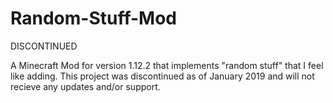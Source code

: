 # Random-Stuff-Mod
DISCONTINUED

A Minecraft Mod for version 1.12.2 that implements "random stuff" that I feel like adding. This project was discontinued as of January 2019 and will not recieve any updates and/or support.
